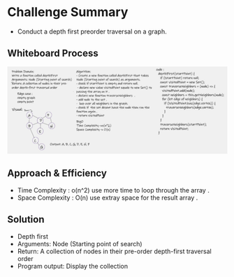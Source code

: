 # Challenge Summary
- Conduct a depth first preorder traversal on a graph.

## Whiteboard Process
![depthFirst](depthFirst.jpg)

## Approach & Efficiency 
- Time Complexity : o(n^2) use more time to loop through the array .
- Space Complexity : O(n) use extray space for the result array .

## Solution

- Depth first
- Arguments: Node (Starting point of search)
- Return: A collection of nodes in their pre-order depth-first traversal order
- Program output: Display the collection